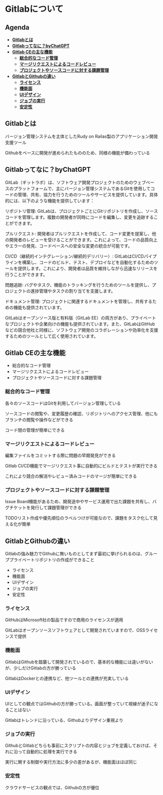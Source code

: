 # **Gitlabについて**

## **Agenda**

- [**Gitlabとは**](#gitlabとは)
- [**Gitlabってなに？byChatGPT**](#gitlabってなに？byChatGPT)
- [**Gitlab CEの主な機能**](#gitlab-CEの主な機能)
  - [**総合的なコード管理**](#総合的なコード管理)
  - [**マージリクエストによるコードレビュー**](#マージリクエストによるコードレビュー)
  - [**プロジェクトやソースコードに対する課題管理**](#プロジェクトやソースコードに対する課題管理)
- [**GitlabとGithubの違い**](#gitlabとGithubの違い)
  - [**ライセンス**](#ライセンス)
  - [**機能面**](#機能面)
  - [**UIデザイン**](#uiデザイン)
  - [**ジョブの実行**](#ジョブの実行)
  - [**安定性**](#安定性)

## **Gitlabとは**

バージョン管理システムを主体としたRudy on Railas製のアプリケーション開発支援ツール

Githubをベースに開発が進められたもののため、同様の機能が備わっている

## **Gitlabってなに？byChatGPT**

GitLab（ギットラボ）は、ソフトウェア開発プロジェクトのためのウェブベースのプラットフォームで、主にバージョン管理システムであるGitを使用してコードの管理、共有、協力を行うためのツールやサービスを提供しています。具体的には、以下のような機能を提供しています：

リポジトリ管理: GitLabは、プロジェクトごとにGitリポジトリを作成し、ソースコードを管理します。複数の開発者が同時にコードを編集し、変更を追跡することができます。

プルリクエスト: 開発者はプルリクエストを作成して、コード変更を提案し、他の開発者のレビューを受けることができます。これによって、コードの品質向上やエラーの発見、コードベースへの安全な変更の統合が可能です。

CI/CD（継続的インテグレーション/継続的デリバリー）: GitLabはCI/CDパイプラインを構築し、コードのビルド、テスト、デプロイなどを自動化するためのツールを提供します。これにより、開発者は品質を維持しながら迅速なリリースを行うことができます。

問題追跡: バグやタスク、機能のトラッキングを行うためのツールを提供し、プロジェクトの進捗管理やタスクの割り当てを支援します。

ドキュメント管理: プロジェクトに関連するドキュメントを管理し、共有するための機能も提供されています。

GitLabはオープンソース版と有料版（GitLab EE）の両方があり、プライベートなプロジェクトや企業向けの機能も提供されています。また、GitLabはGitHubなどの競合他社と同様に、ソフトウェア開発のコラボレーションや効率化を支援するためのツールとして広く使用されています。

## **Gitlab CEの主な機能**

- 総合的なコード管理
- マージリクエストによるコードレビュー
- プロジェクトやソースコードに対する課題管理

### **総合的なコード管理**

各々のソースコードはGitを利用してバージョン管理している

ソースコードの閲覧や、変更履歴の確認、リポジトリへのアクセス管理、他にもブランチの閲覧や操作などができる

コード間の管理が簡単にできる

### **マージリクエストによるコードレビュー**

編集ファイルをコミットする際に問題の早期発見ができる

Gitlab CI/CD機能でマージリクエスト事に自動的にビルドとテストが実行できる

これにより競合の解消やレビュー済みコードのマージが簡単にできる

### **プロジェクトやソースコードに対する課題管理**

Issue Board機能があるため、開発途中やサービス運用で出た課題を共有し、バグチケットを発行して課題管理ができる

TODOリスト作成や優先順位のラベルつけが可能なので、課題をタスク化して見える化が簡単

## **GitlabとGithubの違い**

Gitlabの強み魅力でGithubに無いものとしてまず最初に挙げられるのは、グループプライベートリポジトリの作成ができること

- ライセンス
- 機能面
- UIデザイン
- ジョブの実行
- 安定性

### **ライセンス**

GitHubはMicrosoft社の製品ですので商用のライセンスが適用

GitLabはオープンソースソフトウェアとして開発されていますので、OSSライセンスで提供


### **機能面**

GitlabはGithubを踏襲して開発されているので、基本的な機能には違いがないが、少しだけGitlabの方が勝っている

GitlabはDockerとの連携など、他ツールとの連携が充実している


### **UIデザイン**

UIとしての観点ではGithubの方が勝っている。画面が整っていて視線が迷子になることはない

Gitlabはトレンドに沿っている、Githubよりデザイン重視より

### **ジョブの実行**

GithubとGitlabどちらも事前にスクリプトの内容とジョブを定義しておけば、それに沿って自動的に処理を実行できる

実行に関する制御や実行方法に多少の差があるが、機能面はほぼ同じ

### **安定性**

クラウドサービスの観点では、Githubの方が優位